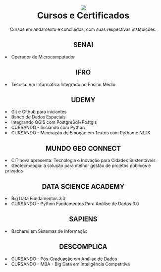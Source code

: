 <div align="center">
  <h1><img src="https://img.icons8.com/dotty/80/000000/certificate.png"><br> 
  Cursos e Certificados </h1>
  <p>Cursos em andamento e concluidos, com suas respectivas instituições.<p>
</div>

<div>
  <h2 align="center">SENAI</h2>
  <li>Operador de Microcomputador</li>
</div>

<div>
  <h2 align="center">IFRO</h2>
  <li>Técnico em Informática Integrado ao Ensino Médio</li>
</div>

<div>
  <h2 align="center">UDEMY</h2>
  <li>Git e Github para iniciantes</li>
  <li>Banco de Dados Espaciais </li> 
  <li>Integrando QGIS com PostgreSql+Postgis </li> 
  <li>CURSANDO - Iniciando com Python </li> 
  <li>CURSANDO - Mineração de Emoção em Textos com Python e NLTK </li> 
</div>

<div>
  <h2 align="center">MUNDO GEO CONNECT</h2>
  <li>CITinova apresenta: Tecnologia e Inovação para Cidades Sustentáveis</li> 
  <li>Geotecnologia: a solução para melhor gestão de projetos públicos e privados </li> 
</div>

<div>
  <h2 align="center">DATA SCIENCE ACADEMY</h2>
  <li>Big Data Fundamentos 3.0 </li> 
  <li>CURSANDO - Python Fundamentos Para Análise de Dados 3.0 </li> 
</div>

<div>
  <h2 align="center">SAPIENS</h2>
  <li>Bacharel em Sistemas de Informação</li>
</div>

<div>
  <h2 align="center">DESCOMPLICA</h2>
  <li>CURSANDO - Pós-Graduação em Análise de Dados </li> 
  <li>CURSANDO - MBA - Big Data em Inteligência Competitiva </li> 
</div>
